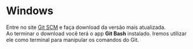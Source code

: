 # Windows

Entre no site [Git SCM](https://git-scm.com/downloads) e faça download da versão mais atualizada.  
Ao terminar o download você terá o app **Git Bash** instalado. Iremos utilizar ele como terminal para manipular os comandos do Git.